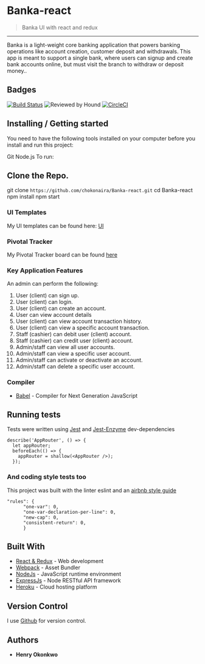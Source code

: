 # Banka-react
>Banka UI with react and redux
------------
Banka is a light-weight core banking application that powers banking operations like account creation, customer deposit and withdrawals. This app is meant to support a single bank, where users can signup and create bank accounts online, but must visit the branch to withdraw or deposit money..

## Badges
[![Build Status](https://travis-ci.com/chokonaira/Banka-react.svg?branch=staging)](https://travis-ci.com/chokonaira/Banka-react) ![Reviewed by Hound](https://img.shields.io/badge/Reviewed_by-Hound-yellow.svg) [![CircleCI](https://circleci.com/gh/chokonaira/Banka-react.svg?style=svg)](https://circleci.com/gh/chokonaira/Banka-react)

## Installing / Getting started
You need to have the following tools installed on your computer before you install and run this project:

Git
Node.js
To run:

## Clone the Repo.

git clone `https://github.com/chokonaira/Banka-react.git`
cd Banka-react
npm install
npm start

### UI Templates
My UI templates can be found here: [ UI ](https://banka--react.herokuapp.com/)

### Pivotal Tracker
My Pivotal Tracker board can be found [ here ](https://www.pivotaltracker.com/n/projects/2320730)

### Key Application Features
An admin can perform the following:
1. User (client) can sign up.
2. User (client) can login.
3. User (client) can create an account.
5. User can view account details
5. User (client) can view account transaction history.
6. User (client) can view a specific account transaction.
7. Staff (cashier) can debit user (client) account.
8. Staff (cashier) can credit user (client) account.
9. Admin/staff can view all user accounts.
10. Admin/staff can view a specific user account.
11. Admin/staff can activate or deactivate an account.
12. Admin/staff can delete a specific user account.

### Compiler

* [Babel](https://eslint.org/) - Compiler for Next Generation JavaScript

## Running tests

Tests were written using [Jest](https://jestjs.io/) and [Jest-Enzyme](https://www.npmjs.com/package/jest-enzyme) dev-dependencies

```
describe('AppRouter', () => {
  let appRouter;
  beforeEach(() => {
    appRouter = shallow(<AppRouter />);
  });
```

### And coding style tests too

This project was built with the linter eslint and an [airbnb style guide](https://github.com/airbnb/javascript)

```
"rules": {
      "one-var": 0,
      "one-var-declaration-per-line": 0,
      "new-cap": 0,
      "consistent-return": 0,
      }
```

## Built With

* [React & Redux](https://react-redux.js.org/) - Web development
* [Webpack](https://webpack.js.org/) - Asset Bundler
* [NodeJs](https://nodejs.org/) - JavaScript runtime environment
* [ExpressJs](https://expressjs.com) - Node RESTful API framework
* [Heroku](https://www.heroku.com/) - Cloud hosting platform

## Version Control

I use [Github](http://github.com/) for version control.

## Authors

* **Henry Okonkwo**
